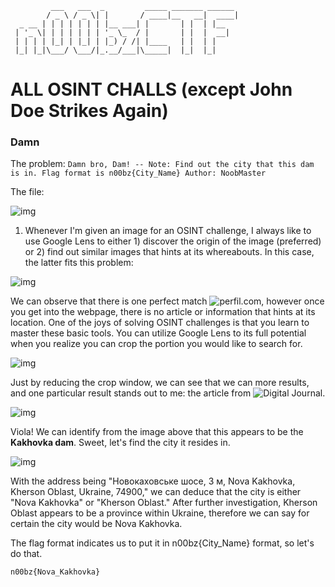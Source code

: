 ```
         ___   ___  _         _____ _______ ______ 
        / _ \ / _ \| |       / ____|__   __|  ____|
  _ __ | | | | | | | |__ ___| |       | |  | |__   
 | '_ \| | | | | | | '_ \_  / |       | |  |  __|  
 | | | | |_| | |_| | |_) / /| |____   | |  | |     
 |_| |_|\___/ \___/|_.__/___|\_____|  |_|  |_|     
```

# ALL OSINT CHALLS (except John Doe Strikes Again)

### Damn

The problem: `Damn bro, Dam! -- Note: Find out the city that this dam is in. Flag format is n00bz{City_Name} Author: NoobMaster`

The file:

![img](https://cdn.discordapp.com/attachments/982094827170713712/1117620373933019226/dam.png)

1. Whenever I'm given an image for an OSINT challenge, I always like to use Google Lens to either 1) discover the origin of the image (preferred) or 2) find out similar images that hints at its whereabouts. In this case, the latter fits this problem:

![img](https://cdn.discordapp.com/attachments/982094827170713712/1117621570219814922/image.png)

We can observe that there is one perfect match ![perfil.com](https://www.perfil.com/tags/Rusia), however once you get into the webpage, there is no article or information that hints at its location. One of the joys of solving OSINT challenges is that you learn to master these basic tools. You can utilize Google Lens to its full potential when you realize you can crop the portion you would like to search for.

![img](https://cdn.discordapp.com/attachments/982094827170713712/1117622521932562462/image.png)

Just by reducing the crop window, we can see that we can more results, and one particular result stands out to me: the article from ![Digital Journal](https://www.digitaljournal.com/world/ukraine-dam-destruction-a-consequence-of-russian-invasion-un-chief/article).

![img](https://cdn.discordapp.com/attachments/982094827170713712/1117622873557835946/image.png)

Viola! We can identify from the image above that this appears to be the **Kakhovka dam**. Sweet, let's find the city it resides in.

![img](https://cdn.discordapp.com/attachments/982094827170713712/1117623380745650196/image.png)

With the address being "Новокаховське шосе, 3 м, Nova Kakhovka, Kherson Oblast, Ukraine, 74900," we can deduce that the city is either "Nova Kakhovka" or "Kherson Oblast." After further investigation, Kherson Oblast appears to be a province within Ukraine, therefore we can say for certain the city would be Nova Kakhovka.

The flag format indicates us to put it in n00bz{City_Name} format, so let's do that.

`n00bz{Nova_Kakhovka}`
